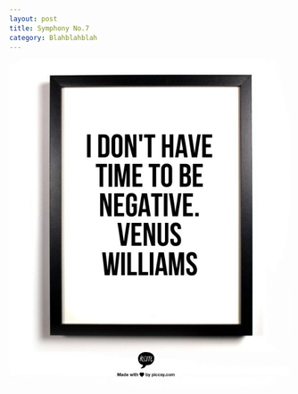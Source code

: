 ```yaml
---
layout: post
title: Symphony No.7
category: Blahblahblah
---
```


![tide](/images/negative.jpg "I don't have time to be negative.")



